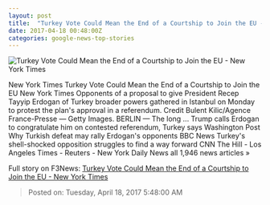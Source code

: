```yaml
---
layout: post
title:  "Turkey Vote Could Mean the End of a Courtship to Join the EU - New York Times"
date: 2017-04-18 00:48:00Z
categories: google-news-top-stories
---
```


![Turkey Vote Could Mean the End of a Courtship to Join the EU - New York Times](https://static01.nyt.com/images/2017/04/18/world/18Euturkey-06/15Euturkey-06-facebookJumbo.jpg)

New York Times Turkey Vote Could Mean the End of a Courtship to Join the EU New York Times Opponents of a proposal to give President Recep Tayyip Erdogan of Turkey broader powers gathered in Istanbul on Monday to protest the plan's approval in a referendum. Credit Bulent Kilic/Agence France-Presse — Getty Images. BERLIN — The long ... Trump calls Erdogan to congratulate him on contested referendum, Turkey says Washington Post Why Turkish defeat may rally Erdogan's opponents BBC News Turkey's shell-shocked opposition struggles to find a way forward CNN The Hill - Los Angeles Times - Reuters - New York Daily News all 1,946 news articles »


Full story on F3News: [Turkey Vote Could Mean the End of a Courtship to Join the EU - New York Times](http://www.f3nws.com/n/s3BkKH)

> Posted on: Tuesday, April 18, 2017 5:48:00 AM
